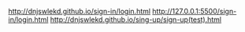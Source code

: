 http://dnjswlekd.github.io/sign-in/login.html
http://127.0.0.1:5500/sign-in/login.html
http://dnjswlekd.github.io/sing-up/sign-up(test).html
